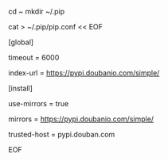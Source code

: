 cd ~
mkdir ~/.pip

cat > ~/.pip/pip.conf << EOF

[global]

timeout = 6000

index-url = https://pypi.doubanio.com/simple/

[install]

use-mirrors = true

mirrors = https://pypi.doubanio.com/simple/

trusted-host = pypi.douban.com

EOF
